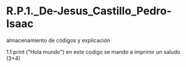 # R.P.1._De-Jesus_Castillo_Pedro-Isaac
almacenamiento de códigos y explicación 

1.1 print ("Hola mundo") en este codigo se mando a imprimir un saludo (3+4)
